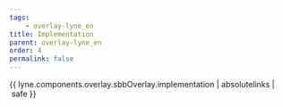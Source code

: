 ```yaml
---
tags: 
    - overlay-lyne_en
title: Implementation
parent: overlay-lyne_en
order: 4
permalink: false  
---
```

{{ lyne.components.overlay.sbbOverlay.implementation | absolutelinks | safe }}